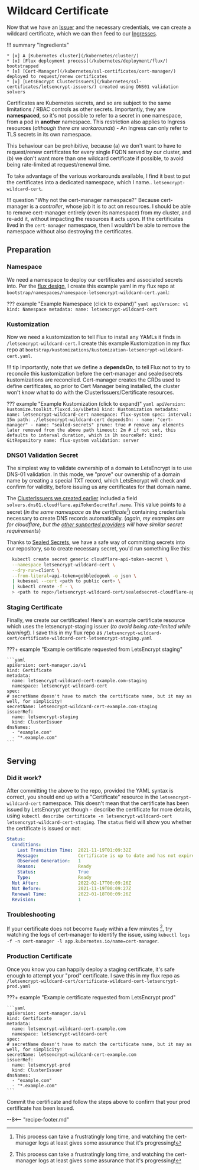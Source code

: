 # Wildcard Certificate

Now that we have an [Issuer](/kubernetes/ssl-certificates/letsencrypt-issuers/) and the necessary credentials, we can create a wildcard certificate, which we can then feed to our [Ingresses](/kubernetes/ingress/).

!!! summary "Ingredients"

    * [x] A [Kubernetes cluster](/kubernetes/cluster/) 
    * [x] [Flux deployment process](/kubernetes/deployment/flux/) bootstrapped
    * [x] [Cert-Manager](/kubernetes/ssl-certificates/cert-manager/) deployed to request/renew certificates
    * [x] [LetsEncrypt ClusterIssuers](/kubernetes/ssl-certificates/letsencrypt-issuers/) created using DNS01 validation solvers

Certificates are Kubernetes secrets, and so are subject to the same limitations / RBAC controls as other secrets. Importantly, they are **namespaced**, so it's not possible to refer to a secret in one namespace, from a pod in **another** namespace. This restriction also applies to Ingress resources (*although there are workarounds*) - An Ingress can only refer to TLS secrets in its own namespace.

This behaviour can be prohibitive, because (a) we don't want to have to request/renew certificates for every single FQDN served by our cluster, and (b) we don't want more than one wildcard certificate if possible, to avoid being rate-limited at request/renewal time.

To take advantage of the various workarounds available, I find it best to put the certificates into a dedicated namespace, which I name.. `letsencrypt-wildcard-cert`.

!!! question "Why not the cert-manager namespace?"
    Because cert-manager is a _controller_, whose job it is to act on resources. I should be able to remove cert-manager entirely (even its namespace) from my cluster, and re-add it, without impacting the resources it acts upon. If the certificates lived in the `cert-manager` namespace, then I wouldn't be able to remove the namespace without also destroying the certificates.

## Preparation

### Namespace

We need a namespace to deploy our certificates and associated secrets into. Per the [flux design](/kubernetes/deployment/flux/), I create this example yaml in my flux repo at `bootstrap/namespaces/namespace-letsencrypt-wildcard-cert.yaml`:

??? example "Example Namespace (click to expand)"
    ```yaml
    apiVersion: v1
    kind: Namespace
    metadata:
    name: letsencrypt-wildcard-cert
    ```

### Kustomization

Now we need a kustomization to tell Flux to install any YAMLs it finds in `/letsencrypt-wildcard-cert`. I create this example Kustomization in my flux repo at `bootstrap/kustomizations/kustomization-letsencrypt-wildcard-cert.yaml`.

!!! tip
    Importantly, note that we define a **dependsOn**, to tell Flux not to try to reconcile this kustomization before the cert-manager and sealedsecrets kustomizations are reconciled. Cert-manager creates the CRDs used to define certificates, so prior to Cert Manager being installed, the cluster won't know what to do with the ClusterIssuers/Certificate resources.

??? example "Example Kustomization (click to expand)"
    ```yaml
    apiVersion: kustomize.toolkit.fluxcd.io/v1beta1
    kind: Kustomization
    metadata:
      name: letsencrypt-wildcard-cert
      namespace: flux-system
    spec:
      interval: 15m
      path: ./letsencrypt-wildcard-cert
      dependsOn:
      - name: "cert-manager"
      - name: "sealed-secrets"
      prune: true # remove any elements later removed from the above path
      timeout: 2m # if not set, this defaults to interval duration, which is 1h
      sourceRef:
        kind: GitRepository
        name: flux-system
      validation: server
    ```

### DNS01 Validation Secret

The simplest way to validate ownership of a domain to LetsEncrypt is to use DNS-01 validation. In this mode, we "prove" our ownership of a domain name by creating a special TXT record, which LetsEncrypt will check and confirm for validity, before issuing us any certificates for that domain name.

The [ClusterIssuers we created earlier](/kubernetes/ssl-certificates/letsencrypt-issuers/) included a field `solvers.dns01.cloudflare.apiTokenSecretRef.name`. This value points to a secret (*in the same namespace as the certificate[^1]*) containing credentials necessary to create DNS records automatically. (*again, my examples are for cloudflare, but the [other supported providers](https://cert-manager.io/docs/configuration/acme/dns01/) will have similar secret requirements*)

Thanks to [Sealed Secrets](/kubernetes/sealed-secrets/), we have a safe way of committing secrets into our repository, so to create necessary secret, you'd run something like this:

```bash
  kubectl create secret generic cloudflare-api-token-secret \
  --namespace letsencrypt-wildcard-cert \
  --dry-run=client \
  --from-literal=api-token=gobbledegook -o json \
  | kubeseal --cert <path to public cert> \
  | kubectl create -f - \
  > <path to repo>/letsencrypt-wildcard-cert/sealedsecret-cloudflare-api-token-secret.yaml
```

### Staging Certificate

Finally, we create our certificates! Here's an example certificate resource which uses the letsencrypt-staging issuer (*to avoid being rate-limited while learning!*). I save this in my flux repo as `/letsencrypt-wildcard-cert/certificate-wildcard-cert-letsencrypt-staging.yaml`

???+ example "Example certificate requested from LetsEncrypt staging"

    ```yaml
    apiVersion: cert-manager.io/v1
    kind: Certificate
    metadata:
      name: letsencrypt-wildcard-cert-example.com-staging
      namespace: letsencrypt-wildcard-cert
    spec:
    # secretName doesn't have to match the certificate name, but it may as well, for simplicity!
    secretName: letsencrypt-wildcard-cert-example.com-staging 
    issuerRef:
      name: letsencrypt-staging
      kind: ClusterIssuer
    dnsNames:
      - "example.com"
      - "*.example.com"
    ```

## Serving

### Did it work?

After committing the above to the repo, provided the YAML syntax is correct, you should end up with a "Certificate" resource in the `letsencrypt-wildcard-cert` namespace. This doesn't mean that the certificate has been issued by LetsEncrypt yet though - describe the certificate for more details, using `kubectl describe certificate -n letsencrypt-wildcard-cert letsencrypt-wildcard-cert-staging`. The `status` field will show you whether the certificate is issued or not:

```yaml
Status:
  Conditions:
    Last Transition Time:  2021-11-19T01:09:32Z
    Message:               Certificate is up to date and has not expired
    Observed Generation:   1
    Reason:                Ready
    Status:                True
    Type:                  Ready
  Not After:               2022-02-17T00:09:26Z
  Not Before:              2021-11-19T00:09:27Z
  Renewal Time:            2022-01-18T00:09:26Z
  Revision:                1
```

### Troubleshooting

If your certificate does not become `Ready` within a few minutes [^1], try watching the logs of cert-manager to identify the issue, using `kubectl logs -f -n cert-manager -l app.kubernetes.io/name=cert-manager`.

### Production Certificate

Once you know you can happily deploy a staging certificate, it's safe enough to attempt your "prod" certificate. I save this in my flux repo as `/letsencrypt-wildcard-cert/certificate-wildcard-cert-letsencrypt-prod.yaml`

???+ example "Example certificate requested from LetsEncrypt prod"

    ```yaml
    apiVersion: cert-manager.io/v1
    kind: Certificate
    metadata:
      name: letsencrypt-wildcard-cert-example.com
      namespace: letsencrypt-wildcard-cert
    spec:
    # secretName doesn't have to match the certificate name, but it may as well, for simplicity!
    secretName: letsencrypt-wildcard-cert-example.com 
    issuerRef:
      name: letsencrypt-prod
      kind: ClusterIssuer
    dnsNames:
      - "example.com"
      - "*.example.com"
    ```

Commit the certificate and follow the steps above to confirm that your prod certificate has been issued.

--8<-- "recipe-footer.md"

[^1]: This process can take a frustratingly long time, and watching the cert-manager logs at least gives some assurance that it's progressing!
